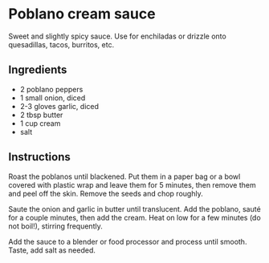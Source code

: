 # Poblano cream sauce

Sweet and slightly spicy sauce. Use for enchiladas or drizzle onto quesadillas, tacos, burritos, etc.

## Ingredients

* 2 poblano peppers
* 1 small onion, diced
* 2-3 gloves garlic, diced
* 2 tbsp butter
* 1 cup cream
* salt

## Instructions

Roast the poblanos until blackened. Put them in a paper bag or a bowl covered with plastic wrap and leave them for 5 minutes, then remove them and peel off the skin. Remove the seeds and chop roughly.

Saute the onion and garlic in butter until translucent. Add the poblano, sauté for a couple minutes, then add the cream. Heat on low for a few minutes (do not boil!), stirring frequently.

Add the sauce to a blender or food processor and process until smooth. Taste, add salt as needed.